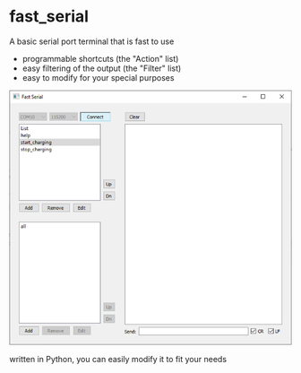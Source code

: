 # fast_serial

A basic serial port terminal that is fast to use

- programmable shortcuts (the "Action" list)
- easy filtering of the output (the "Filter" list)
- easy to modify for your special purposes

![fast_serial GUI](/resources/fast_serial_gui.png?raw=true "Fast Serial")

written in Python, you can easily modify it to fit your needs